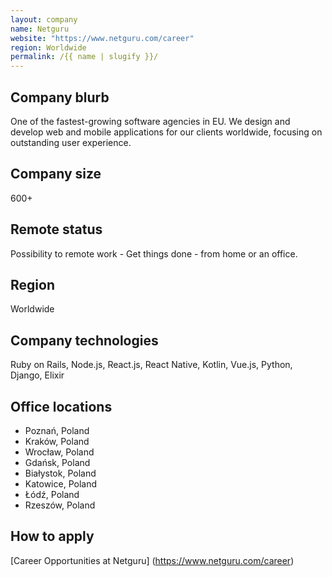 ```yaml
---
layout: company
name: Netguru
website: "https://www.netguru.com/career"
region: Worldwide
permalink: /{{ name | slugify }}/
---
```


## Company blurb

One of the fastest-growing software agencies in EU. We design and develop web and mobile applications for our clients worldwide, focusing on outstanding user experience.

## Company size

600+ 

## Remote status

Possibility to remote work - Get things done - from home or an office.

## Region

Worldwide

## Company technologies

Ruby on Rails, Node.js, React.js, React Native, Kotlin, Vue.js, Python, Django, Elixir

## Office locations

- Poznań, Poland
- Kraków, Poland
- Wrocław, Poland
- Gdańsk, Poland
- Białystok, Poland
- Katowice, Poland
- Łódź, Poland
- Rzeszów, Poland

## How to apply

[Career Opportunities at Netguru] (https://www.netguru.com/career)